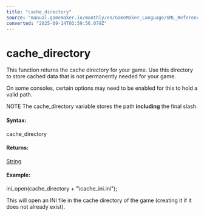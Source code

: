 ```yaml
---
title: "cache_directory"
source: "manual.gamemaker.io/monthly/en/GameMaker_Language/GML_Reference/File_Handling/File_Directories/cache_directory.htm"
converted: "2025-09-14T03:59:56.079Z"
---
```


# cache\_directory

This function returns the cache directory for your game. Use this directory to store cached data that is not permanently needed for your game.

On some consoles, certain options may need to be enabled for this to hold a valid path.

NOTE The cache\_directory variable stores the path **including** the final slash.

#### Syntax:

cache\_directory

#### Returns:

[String](../../../GML_Overview/Data_Types.md)

#### Example:

ini\_open(cache\_directory + "\\cache\_ini.ini");

This will open an INI file in the cache directory of the game (creating it if it does not already exist).